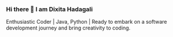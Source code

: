 ### Hi there 👋 I am Dixita Hadagali
Enthusiastic Coder | Java, Python | Ready to embark on a software development journey and bring creativity to coding.

<!--
**Dixita-Hadagali/Dixita-Hadagali** is a ✨ _special_ ✨ repository because its `README.md` (this file) appears on your GitHub profile.

Here are some ideas to get you started:

- 🔭 I’m currently working on Java Projects
- 🌱 I’m currently learning Advanced Java
- 👯 I’m looking to collaborate on ...
- 🤔 I’m looking for help with ...
- 💬 Ask me about Java, MySQL, HTML, CSS
- 📫 How to reach me: dixitahadagali123@gmail.com
- 😄 Pronouns: ...
- ⚡ Fun fact: ...
-->
